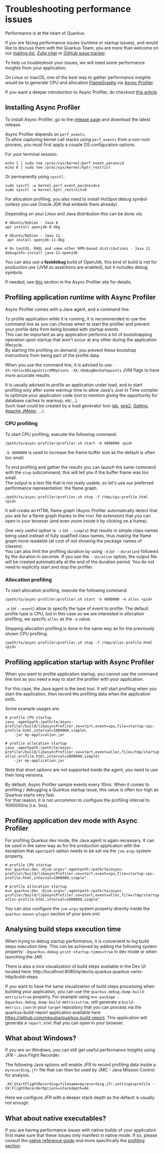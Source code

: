 # Troubleshooting performance issues

Performance is at the heart of Quarkus.

If you are facing performance issues (runtime or startup issues), and would like to discuss them with the Quarkus Team,
you are more than welcome on our [mailing list](https://groups.google.com/d/forum/quarkus-dev),
[Zulip chat](https://quarkusio.zulipchat.com) or [GitHub issue tracker](https://github.com/quarkusio/quarkus/issues).

To help us troubleshoot your issues, we will need some performance insights from your application.

On Linux or macOS, one of the best way to gather performance insights would be to generate CPU and allocation [FlameGraphs](https://github.com/brendangregg/FlameGraph) 
via [Async Profiler](https://github.com/jvm-profiling-tools/async-profiler).

If you want a deeper introduction to Async Profiler, do checkout [this article](https://hackernoon.com/profiling-java-applications-with-async-profiler-049s2790).

## Installing Async Profiler

To install Async Profiler, go to the [release page](https://github.com/jvm-profiling-tools/async-profiler/releases) and download the latest release.

Async Profiler depends on `perf_events`.    
To allow capturing kernel call stacks using `perf_events` from a non-root process,
you must first apply a couple OS configuration options.

For your terminal session:

```shell script
echo 1 | sudo tee /proc/sys/kernel/perf_event_paranoid
echo 0 | sudo tee /proc/sys/kernel/kptr_restrict
```

Or permanently using `sysctl`:

```shell script
sudo sysctl -w kernel.perf_event_paranoid=1
sudo sysctl -w kernel.kptr_restrict=0
```

For allocation profiling, you also need to install HotSpot debug symbol (unless you use Oracle JDK that embeds them already).

Depending on your Linux and Java distribution this can be done via:

```shell script
# Ubuntu/Debian - Java 8
apt install openjdk-8-dbg

# Ubuntu/Debian - Java 11
 apt install openjdk-11-dbg

# On CentOS, RHEL and some other RPM-based distributions - Java 11
debuginfo-install java-11-openjdk
```
You can also use a __fastdebug__ build of OpenJdk, this kind of build is not for production use (JVM as assertions are enabled), but it includes debug symbols

If needed, see [this](https://github.com/jvm-profiling-tools/async-profiler#allocation-profiling) section in the Async Profiler site for details.

## Profiling application runtime with Async Profiler

Async Profiler comes with a Java agent, and a command line.

To profile application while it is running, it is recommended to use the command line as you can choose when to start the profiler and prevent your profile data from being bloated with startup events.    
This can be important as any application performs a lot of bootstrapping operation upon startup that won't occur at any other during the application lifecycle.    
By starting the profiling on demand, you prevent these bootstrap instructions from being part of the profile data.

When you use the command line, it is advised to use `-XX:+UnlockDiagnosticVMOptions -XX:+DebugNonSafepoints` JVM flags to have more accurate results.

It is usually advised to profile an application under load, 
and to start profiling only after some warmup time to allow Java's Just In Time compiler to optimize your application code (not to mention giving the opportunity for database caches to warmup, etc...).  
Such load could be created by a load generator tool ([ab](https://httpd.apache.org/docs/2.4/programs/ab.html), [wrk2](https://github.com/giltene/wrk2), [Gatling](https://gatling.io/), [Apache JMeter](https://jmeter.apache.org/), ...).

### CPU profiling

To start CPU profiling, execute the following command:

```shell script
/path/to/async-profiler/profiler.sh start -b 4000000 <pid>
```

`-b 4000000` is used to increase the frame buffer size as the default is often too small.

To end profiling and gather the results you can launch the same command with the `stop` subcommand, this will tell you if the buffer frame was too small.    
The output is a text file that is not really usable, so let's use our preferred performance representation: the  flame graph.

```shell script
/path/to/async-profiler/profiler.sh stop -f /tmp/cpu-profile.html <pid>
```

It will create an HTML flame graph (Async Profiler automatically detect that you ask for a  flame graph thanks to the `html` file extension)
that you can open in your browser (and even zoom inside it by clicking on a frame).

One very useful option is `-s` (or `--simple`) that results in simple class names being used instead of fully qualified class names, 
thus making the  flame graph more readable (at cost of not showing the package names of classes).    
You can also limit the profiling duration by using `-d` (or `--duration`) followed by the duration in seconds.
If you use the `--duration` option, the output file will be created automatically at the end of the duration period. You do not need to explicitly start and stop the profiler.

### Allocation profiling

To start allocation profiling, execute the following command:

```shell script
/path/to/async-profiler/profiler.sh start -b 4000000 -e alloc <pid>
```

`-e` (or `--event`) allow to specify the type of event to profile. The default profile type is CPU, but in this case as we are interested in allocation profiling, we specify `alloc` as the `-e` value.

Stopping allocation profiling is done in the same way as for the previously shown CPU profiling.

```shell script
/path/to/async-profiler/profiler.sh stop -f /tmp/alloc-profile.html <pid>
```

## Profiling application startup with Async Profiler

When you want to profile application startup, you cannot use the command line tool as you need a way to start the profiler with your application.

For this case, the Java agent is the best tool.
It will start profiling when you start the application, then record the profiling data when the application exits.

Some example usages are:

```shell script
# profile CPU startup
java -agentpath:/path/to/async-profiler/build/libasyncProfiler.so=start,event=cpu,file=startup-cpu-profile.html,interval=1000000,simple\
    -jar my-application.jar

# profile allocation startup
java -agentpath:/path/to/async-profiler/build/libasyncProfiler.so=start,event=alloc,file=/tmp/startup-alloc-profile.html,interval=1000000,simple\
    -jar my-application.jar
```

Note that short options are not supported inside the agent, you need to use their long versions.

By default, Async Profiler sample events every 10ms. 
When it comes to profiling / debugging a Quarkus startup issue, this value is often too high as Quarkus starts very fast.    
For that reason, it is not uncommon to configure the profiling interval to 1000000ns (i.e. 1ms).

## Profiling application dev mode with Async Profiler

For profiling Quarkus dev mode, the Java agent is again necessary. 
It can be used in the same way as for the production application with the exception that `agentpath` option needs to be set via the `jvm.args` system property.

```shell script
# profile CPU startup
mvn quarkus:dev -Djvm.args="-agentpath:/path/to/async-profiler/build/libasyncProfiler.so=start,event=cpu,file=startup-cpu-profile.html,interval=1000000,simple"

# profile allocation startup
mvn quarkus:dev -Djvm.args="-agentpath:/path/to/async-profiler/build/libasyncProfiler.so=start,event=alloc,file=/tmp/startup-alloc-profile.html,interval=1000000,simple"
```

You can also configure the `jvm.args` system property directly inside the `quarkus-maven-plugin` section of your pom.xml.

## Analysing build steps execution time

When trying to debug startup performance, it is convenient to log build steps execution time. 
This can be achieved by adding the following system property: `-Dquarkus.debug.print-startup-times=true` in dev mode or when launching the JAR.

There is also a nice visualization of build steps available in the Dev UI located here: http://localhost:8080/q/dev/io.quarkus.quarkus-vertx-http/build-steps.

If you want to have the same visualization of build steps processing when building your application, you can use the `quarkus.debug.dump-build-metrics=true` property. 
For example using `mvn package -Dquarkus.debug.dump-build-metrics=true`, will generate a `build-metrics.json` in your `target` repository that you can process via the quarkus-build-report application available here https://github.com/mkouba/quarkus-build-report. 
This application will generate a `report.html` that you can open in your browser.

## What about Windows?

If you are on Windows, you can still get useful performance insights using JFR - Java Flight Recorder.

The following Java options will enable JFR to record profiling data inside a `myrecording.jfr` file that can then be used by JMC - Java Mission Control for analysis.

```shell script
-XX:StartFlightRecording=filename=myrecording.jfr,settings=profile -XX:FlightRecorderOptions=stackdepth=64
```

Here we configure JFR with a deeper stack depth as the default is usually not enough.

## What about native executables?

If you are having performance issues with native builds of your application first make sure that these issues only manifest in native mode.
If so, please consult the [native reference guide](https://quarkus.io/guides/native-reference) and more specifically the [profiling section](https://quarkus.io/guides/native-reference#profiling).
